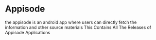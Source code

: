 # Appisode
the appisode is an android app where users can directly fetch the information and other source materials
This Contains All The Releases of Appisode Applications
